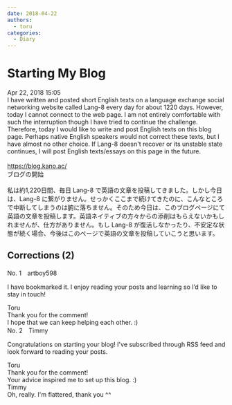 ```yaml
---
date: 2018-04-22
authors:
  - toru
categories:
  - Diary
---
```


<h1 id="subject_show">Starting My Blog</h1>
<div class="date">Apr 22, 2018 15:05</div>
<div id="post"><div id="body_show_ori">
I have written and posted short English texts on a language exchange social networking website called Lang-8 every day for about 1220 days. However, today I cannot connect to the web page. I am not entirely comfortable with such the interruption though I have tried to continue the challenge. Therefore, today I would like to write and post English texts on this blog page. Perhaps native English speakers would not correct these texts, but I have almost no other choice. If Lang-8 doesn't recover or its unstable state continues, I will post English texts/essays on this page in the future.<br/><br/><a href="https://blog.kano.ac/" target="_blank">https://blog.kano.ac/</a>
</div></div>

<!-- more -->

<div id="post_ja"><div id="body_show_mo">
ブログの開始<br/><br/>私は約1,220日間、毎日 Lang-8 で英語の文章を投稿してきました。しかし今日は、Lang-8 に繋がりません。せっかくここまで続けてきたのに、こんなところで中断してしまうのは腑に落ちません。そのため今日は、このブログページにて英語の文章を投稿します。英語ネイティブの方々からの添削はもらえないかもしれませんが、仕方がありません。もし Lang-8 が復活しなかったり、不安定な状態が続く場合、今後はこのページで英語の文章を投稿していこうと思います。
</div></div>

## Corrections (2)
<div id="block"><div class="first_name"> No. 1　<span class="just_name">artboy598</span></div><div id="block2">
<p class="comment_small">
 I have bookmarked it.  I enjoy reading your posts and learning so I’d like to stay in touch!
</p>

</div><div class="name"><span class="just_name">Toru</span><br>
Thank you for the comment!<br/>I hope that we can keep helping each other. :)
</div>
</div>
<div id="block"><div class="first_name"> No. 2　<span class="just_name">Timmy</span></div><div id="block2">
<p class="comment_small">
 Congratulations on starting your blog! I've subscribed through RSS feed and look forward to reading your posts.
</p>

</div><div class="name"><span class="just_name">Toru</span><br>
Thank you for the comment!<br/>Your advice inspired me to set up this blog. :)
</div>
<div class="name"><span class="just_name">Timmy</span><br>
Oh, really. I'm flattered, thank you ^^
</div>
</div>
